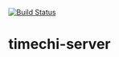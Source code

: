 [![Build Status](https://travis-ci.org/hamidfzm/timechi-server.svg?branch=master)](https://travis-ci.org/hamidfzm/timechi-server)

# timechi-server